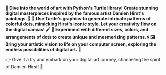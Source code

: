 **🎨 Dive into the world of art with Python's Turtle library! Create stunning digital masterpieces inspired by the famous artist Damien Hirst's paintings. 🐢**
**🔶 Use Turtle's graphics to generate intricate patterns of colorful dots, mimicking Hirst's iconic style. Let your creativity flow on the digital canvas! 🖌️**
**🔵 Experiment with different sizes, colors, and arrangements of dots to create unique and mesmerizing patterns. 🌀**
**🖼️ Bring your artistic vision to life on your computer screen, exploring the endless possibilities of digital art. 🌈**

👉 Give it a try and embark on your digital art journey, channeling the spirit of Damien Hirst! 🚀
